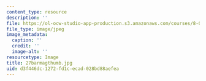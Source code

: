 ```yaml
---
content_type: resource
description: ''
file: https://ol-ocw-studio-app-production.s3.amazonaws.com/courses/8-02-physics-ii-electricity-and-magnetism-spring-2007/d3f446dc1272fd1cecad028bd88aefea_27barmagthumb.jpg
file_type: image/jpeg
image_metadata:
  caption: ''
  credit: ''
  image-alt: ''
resourcetype: Image
title: 27barmagthumb.jpg
uid: d3f446dc-1272-fd1c-ecad-028bd88aefea
---
```

